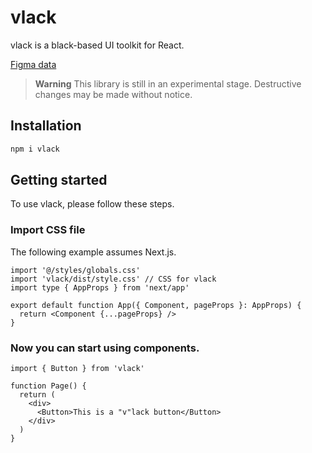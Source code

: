 # vlack

vlack is a black-based UI toolkit for React.

[Figma data](https://www.figma.com/community/file/1110281395043583052)

> **Warning**
> This library is still in an experimental stage.
> Destructive changes may be made without notice.

## Installation

```sh
npm i vlack
```

## Getting started

To use vlack, please follow these steps.

### Import CSS file

The following example assumes Next.js.

```tsx
import '@/styles/globals.css'
import 'vlack/dist/style.css' // CSS for vlack
import type { AppProps } from 'next/app'

export default function App({ Component, pageProps }: AppProps) {
  return <Component {...pageProps} />
}
```

### Now you can start using components.

```tsx
import { Button } from 'vlack'

function Page() {
  return (
    <div>
      <Button>This is a "v"lack button</Button>
    </div>
  )
}
```
